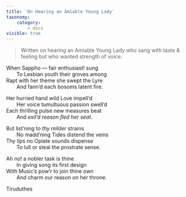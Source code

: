 ```yaml
---
title: 'On Hearing an Amiable Young Lady'
taxonomy:
    category:
        - docs
visible: true
---
```


> Written on hearing an Amiable Young Lady who sang with taste & feeling but who wanted strength of voice.

When Sappho — fair enthusiast! sung  
&emsp;&emsp;To Lesbian youth their groves among  
Rapt with her theme she swept the Lyre  
&emsp;&emsp;And fann’d each bosoms latent fire.
	
Her hurried hand wild Love impell’d  
&emsp;&emsp;Her voice tumultuous passion swell’d  
Each thrilling pulse new measures beat  
&emsp;&emsp;And *exil’d reason fled her seat*.
	
But list’ning to *thy milder* strains  
&emsp;&emsp;No madd’ning Tides distend the veins  
Thy lips no Opiate sounds dispense  
&emsp;&emsp;To lull or steal the prostrate sense.

Ah no! a nobler task is thine  
&emsp;&emsp;In giving song its first design  
With Music’s pow’r to join thine own  
&emsp;&emsp;And charm our reason on her throne.
	
Tiruduthes